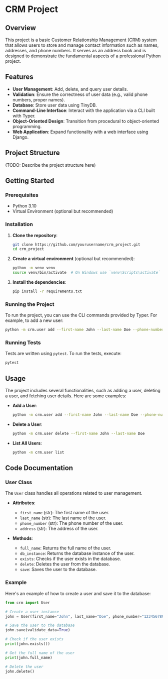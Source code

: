 # CRM Project

## Overview

This project is a basic Customer Relationship Management (CRM) system that allows users to store and manage contact information such as names, addresses, and phone numbers. It serves as an address book and is designed to demonstrate the fundamental aspects of a professional Python project.

## Features

- **User Management**: Add, delete, and query user details.
- **Validation**: Ensure the correctness of user data (e.g., valid phone numbers, proper names).
- **Database**: Store user data using TinyDB.
- **Command-Line Interface**: Interact with the application via a CLI built with Typer.
- **Object-Oriented Design**: Transition from procedural to object-oriented programming.
- **Web Application**: Expand functionality with a web interface using Django.

## Project Structure

(TODO: Describe the project structure here)

## Getting Started

### Prerequisites

- Python 3.10
- Virtual Environment (optional but recommended)

### Installation

1. **Clone the repository**:

    ```sh
    git clone https://github.com/yourusername/crm_project.git
    cd crm_project
    ```

2. **Create a virtual environment** (optional but recommended):

    ```sh
    python -m venv venv
    source venv/bin/activate  # On Windows use `venv\Scripts\activate`
    ```

3. **Install the dependencies**:

    ```sh
    pip install -r requirements.txt
    ```

### Running the Project

To run the project, you can use the CLI commands provided by Typer. For example, to add a new user:

```sh
python -m crm.user add --first-name John --last-name Doe --phone-number 1234567890 --address "123 Elm Street"
```

### Running Tests

Tests are written using `pytest`. To run the tests, execute:

```sh
pytest
```

## Usage

The project includes several functionalities, such as adding a user, deleting a user, and fetching user details. Here are some examples:

- **Add a User**:

    ```sh
    python -m crm.user add --first-name John --last-name Doe --phone-number 1234567890 --address "123 Elm Street"
    ```

- **Delete a User**:

    ```sh
    python -m crm.user delete --first-name John --last-name Doe
    ```

- **List All Users**:

    ```sh
    python -m crm.user list
    ```

## Code Documentation

### User Class

The `User` class handles all operations related to user management.

- **Attributes**:
    - `first_name` (str): The first name of the user.
    - `last_name` (str): The last name of the user.
    - `phone_number` (str): The phone number of the user.
    - `address` (str): The address of the user.

- **Methods**:
    - `full_name`: Returns the full name of the user.
    - `db_instance`: Returns the database instance of the user.
    - `exists`: Checks if the user exists in the database.
    - `delete`: Deletes the user from the database.
    - `save`: Saves the user to the database.

### Example

Here's an example of how to create a user and save it to the database:

```python
from crm import User

# Create a user instance
john = User(first_name="John", last_name="Doe", phone_number="1234567890", address="123 Elm Street")

# Save the user to the database
john.save(validate_data=True)

# Check if the user exists
print(john.exists())

# Get the full name of the user
print(john.full_name)

# Delete the user
john.delete()
```

